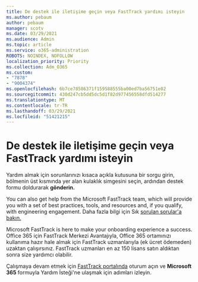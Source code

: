 ```yaml
---
title: De destek ile iletişime geçin veya FastTrack yardımı isteyin
ms.author: pebaum
author: pebaum
manager: scotv
ms.date: 03/29/2021
ms.audience: Admin
ms.topic: article
ms.service: o365-administration
ROBOTS: NOINDEX, NOFOLLOW
localization_priority: Priority
ms.collection: Adm_O365
ms.custom:
- "7878"
- "9004374"
ms.openlocfilehash: 6b7ce78586371f159588555ba00ed7ba56751e02
ms.sourcegitcommit: 430d247cb5dd5dc5d1f82d977456558dfd514277
ms.translationtype: MT
ms.contentlocale: tr-TR
ms.lasthandoff: 03/29/2021
ms.locfileid: "51421215"
---
```

# <a name="contact-support-or-request-fasttrack-assistance"></a>De destek ile iletişime geçin veya FastTrack yardımı isteyin

Yardım almak için sorunlarınızı  kısaca açıkla kutusuna bir sorgu girin, bölmenin üst kısmında yer alan kulaklık simgesini seçin, ardından destek formu doldurarak **gönderin.**

You can also get help from the ‎Microsoft‎ FastTrack team, which will provide you with a set of best practices, tools, and resources and, if you qualify, with engineering engagement. Daha fazla bilgi için Sık [sorulan sorular'a bakın.](https://go.microsoft.com/fwlink/?linkid=2132666)

‎Microsoft‎ FastTrack is here to make your onboarding experience a success. Office 365 için FastTrack Merkezi Avantajıyla, Office 365 ortamınızı kullanıma hazır hale almak için FastTrack uzmanlarıyla (ek ücret ödemeden) uzaktan çalışırsınız. FastTrack uzmanları en az 150 lisans satın aldıktan sonra size yardımcı olabilir.

Çalışmaya devam etmek için [FastTrack portalında](https://go.microsoft.com/fwlink/?linkid=2125443) oturum açın ve **Microsoft 365** formuyla Yardım İsteği'ne ulaşmak için adımları izleyin.